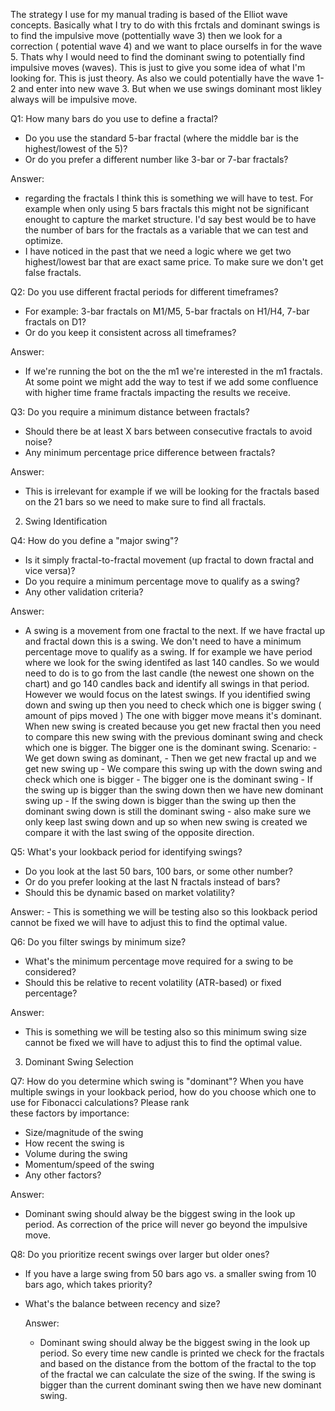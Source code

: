 The strategy I use for my manual trading is based of the Elliot wave concepts. Basically what I try to do with this frctals and dominant swings is to find the impulsive move (pottentially wave 3) then we look for a correction ( potential wave 4) and we want to place ourselfs in for the wave 5. Thats why I would need to find the dominant swing to potentially find impulsive moves (waves). This is just to give you some idea of what I'm looking for. This is just theory. As also we could potentially have the wave 1-2 and enter into new wave 3. But when we use swings dominant most likley always will be impulsive move.


Q1: How many bars do you use to define a fractal?
 - Do you use the standard 5-bar fractal (where the middle bar is the highest/lowest of the 5)?
  - Or do you prefer a different number like 3-bar or 7-bar fractals?

  Answer: 
   - regarding the fractals I think this is something we will have to test. For example when only using 5 bars fractals this might not be significant enought to capture the market structure. I'd say best would be to have the number of bars for the fractals as a variable that we can test and optimize.
   - I have noticed in the past that we need a logic where we get two highest/lowest bar that are exact same price. To make sure we don't get false fractals.

Q2: Do you use different fractal periods for different timeframes?
  - For example: 3-bar fractals on M1/M5, 5-bar fractals on H1/H4, 7-bar fractals on D1?
  - Or do you keep it consistent across all timeframes?

  Answer:
   - If we're running the bot on the the m1 we're interested in the m1 fractals. At some point we might add the way to test if we add some confluence with higher time frame fractals impacting the results we receive.

  Q3: Do you require a minimum distance between fractals?
  - Should there be at least X bars between consecutive fractals to avoid noise?
  - Any minimum percentage price difference between fractals?

  Answer:
   - This is irrelevant for example if we will be looking for the fractals based on the 21 bars so we need to make sure to find all fractals.

   2. Swing Identification

  Q4: How do you define a "major swing"?
  - Is it simply fractal-to-fractal movement (up fractal to down fractal and vice versa)?
  - Do you require a minimum percentage move to qualify as a swing?
  - Any other validation criteria?

  Answer:
   - A swing is a movement from one fractal to the next. If we have fractal up and fractal down this is a swing. We don't need to have a minimum percentage move to qualify as a swing. If for example we have period where we look for the swing identifed as last 140 candles. So we would need to do is to go from the last candle (the newest one shown on the chart) and go 140 candles back and identify all swings in that period. However we would focus on the latest swings. If you identified swing down and swing up then you need to check which one is bigger swing ( amount of pips moved ) The one with bigger move means it's dominant. When new swing is created because you get new fractal then you need to compare this new swing with the previous dominant swing and check which one is bigger. The bigger one is the dominant swing.
   Scenario:
    - We get down swing as dominant,
    - Then we get new fractal up and we get new swing up
    - We compare this swing up with the down swing and check which one is bigger
    - The bigger one is the dominant swing
    - If the swing up is bigger than the swing down then we have new dominant swing up
    - If the swing down is bigger than the swing up then the dominant swing down is still the dominant swing
    - also make sure we only keep last swing down and up so when new swing is created we compare it with the last swing of the opposite direction. 

Q5: What's your lookback period for identifying swings?
  - Do you look at the last 50 bars, 100 bars, or some other number?
  - Or do you prefer looking at the last N fractals instead of bars?
  - Should this be dynamic based on market volatility?

  Answer: 
    - This is something we will be testing also so this lookback period cannot be fixed we will have to adjust this to find the optimal value.

  Q6: Do you filter swings by minimum size?
  - What's the minimum percentage move required for a swing to be considered?
  - Should this be relative to recent volatility (ATR-based) or fixed percentage?

  Answer:
   - This is something we will be testing also so this minimum swing size cannot be fixed we will have to adjust this to find the optimal value.

3. Dominant Swing Selection

  Q7: How do you determine which swing is "dominant"?
  When you have multiple swings in your lookback period, how do you choose which one to use for Fibonacci calculations? Please rank       
  these factors by importance:
  - Size/magnitude of the swing
  - How recent the swing is
  - Volume during the swing
  - Momentum/speed of the swing
  - Any other factors?

  Answer:
   - Dominant swing should alway be the biggest swing in the look up period. As correction of the price will never go beyond the impulsive move.

Q8: Do you prioritize recent swings over larger but older ones?
  - If you have a large swing from 50 bars ago vs. a smaller swing from 10 bars ago, which takes priority?
  - What's the balance between recency and size?

    Answer:
     - Dominant swing should alway be the biggest swing in the look up period. So every time new candle is printed we check for the fractals and based on the distance from the bottom of the fractal to the top of the fractal we can calculate the size of the swing. If the swing is bigger than the current dominant swing then we have new dominant swing.


     